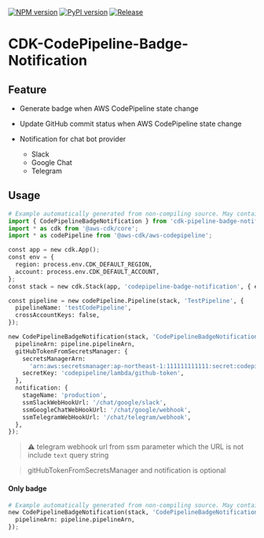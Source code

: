 [![NPM version](https://badge.fury.io/js/cdk-codepipeline-badge-notification.svg)](https://badge.fury.io/js/cdk-codepipeline-badge-notification)
[![PyPI version](https://badge.fury.io/py/cdk-codepipeline-badge-notification.svg)](https://badge.fury.io/py/cdk-codepipeline-badge-notification)
[![Release](https://github.com/kimisme9386/cdk-codepipeline-badge-notification/actions/workflows/release.yml/badge.svg)](https://github.com/kimisme9386/cdk-codepipeline-badge-notification/actions/workflows/release.yml)

# CDK-CodePipeline-Badge-Notification

## Feature

* Generate badge when AWS CodePipeline state change
* Update GitHub commit status when AWS CodePipeline state change
* Notification for chat bot provider

  * Slack
  * Google Chat
  * Telegram

## Usage

```python
# Example automatically generated from non-compiling source. May contain errors.
import { CodePipelineBadgeNotification } from 'cdk-pipeline-badge-notification';
import * as cdk from '@aws-cdk/core';
import * as codePipeline from '@aws-cdk/aws-codepipeline';

const app = new cdk.App();
const env = {
  region: process.env.CDK_DEFAULT_REGION,
  account: process.env.CDK_DEFAULT_ACCOUNT,
};
const stack = new cdk.Stack(app, 'codepipeline-badge-notification', { env });

const pipeline = new codePipeline.Pipeline(stack, 'TestPipeline', {
  pipelineName: 'testCodePipeline',
  crossAccountKeys: false,
});

new CodePipelineBadgeNotification(stack, 'CodePipelineBadgeNotification', {
  pipelineArn: pipeline.pipelineArn,
  gitHubTokenFromSecretsManager: {
    secretsManagerArn:
      'arn:aws:secretsmanager:ap-northeast-1:111111111111:secret:codepipeline/lambda/github-token-YWWmII',
    secretKey: 'codepipeline/lambda/github-token',
  },
  notification: {
    stageName: 'production',
    ssmSlackWebHookUrl: '/chat/google/slack',
    ssmGoogleChatWebHookUrl: '/chat/google/webhook',
    ssmTelegramWebHookUrl: '/chat/telegram/webhook',
  },
});
```

> :warning: telegram webhook url from ssm parameter which the URL is not include `text` query string

> gitHubTokenFromSecretsManager and notification is optional

#### Only badge

```python
# Example automatically generated from non-compiling source. May contain errors.
new CodePipelineBadgeNotification(stack, 'CodePipelineBadgeNotification', {
  pipelineArn: pipeline.pipelineArn,
});
```
